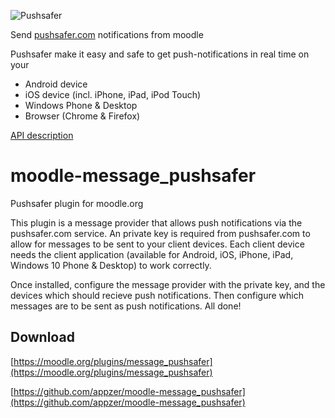 ![Pushsafer](https://www.pushsafer.com/de/assets/logos/logo.png)

Send [pushsafer.com](https://www.pushsafer.com) notifications from moodle

Pushsafer make it easy and safe to get push-notifications in real time on your
- Android device
- iOS device (incl. iPhone, iPad, iPod Touch)
- Windows Phone & Desktop
- Browser (Chrome & Firefox)

[API description](https://www.pushsafer.com/en/pushapi)

# moodle-message_pushsafer
Pushsafer plugin for moodle.org

This plugin is a message provider that allows push notifications via the pushsafer.com service. An private key is required from pushsafer.com to allow for messages to be sent to your client devices. Each client device needs the client application (available for Android, iOS, iPhone, iPad, Windows 10 Phone & Desktop) to work correctly.

Once installed, configure the message provider with the private key, and the devices which should recieve push notifications. Then configure which messages are to be sent as push notifications. All done!

## Download
[https://moodle.org/plugins/message_pushsafer](https://moodle.org/plugins/message_pushsafer)

[https://github.com/appzer/moodle-message_pushsafer](https://github.com/appzer/moodle-message_pushsafer)

